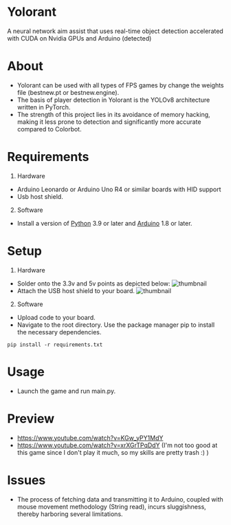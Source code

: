 
# Yolorant

A neural network aim assist that uses real-time object detection accelerated with CUDA on Nvidia GPUs and Arduino (detected)

# About
- Yolorant can be used with all types of FPS games by change the weights file (bestnew.pt or bestnew.engine).
- The basis of player detection in Yolorant is the YOLOv8 architecture written in PyTorch.
- The strength of this project lies in its avoidance of memory hacking, making it less prone to detection and significantly more accurate compared to Colorbot.

# Requirements
1. Hardware
- Arduino Leonardo or Arduino Uno R4 or similar boards with HID support
- Usb host shield.
2. Software
- Install a version of [Python](https://www.python.org/downloads/) 3.9 or later and [Arduino](https://www.arduino.cc/en/software) 1.8 or later.

# Setup
1. Hardware
- Solder onto the 3.3v and 5v points as depicted below:
![thumbnail](https://github.com/iamHungdz/Valorant_Yolov8/assets/113734844/d6f7ee98-1281-4bba-8e07-939f2d6e9ad8)
- Attach the USB host shield to your board.
![thumbnail](https://github.com/iamHungdz/Valorant_Yolov8/assets/113734844/fe4eb6bf-3205-4759-8d09-19071e39a223)

2. Software
- Upload code to your board.
- Navigate to the root directory. Use the package manager pip to install the necessary dependencies.
```
pip install -r requirements.txt
```
    
# Usage
- Launch the game and run main.py.

# Preview
- https://www.youtube.com/watch?v=KGw_yPY1MdY
- https://www.youtube.com/watch?v=xrXGrTPqDdY
  (I'm not too good at this game since I don't play it much, so my skills are pretty trash :) )
# Issues
- The process of fetching data and transmitting it to Arduino, coupled with mouse movement methodology (String read), incurs sluggishness, thereby harboring several limitations.
